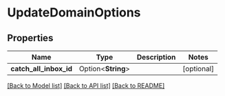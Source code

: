 # UpdateDomainOptions

## Properties

Name | Type | Description | Notes
------------ | ------------- | ------------- | -------------
**catch_all_inbox_id** | Option<**String**> |  | [optional]

[[Back to Model list]](../README.md#documentation-for-models) [[Back to API list]](../README.md#documentation-for-api-endpoints) [[Back to README]](../README.md)


